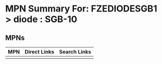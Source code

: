 



# MPN Summary For: FZEDIODESGB1 > diode : SGB-10

## MPNs
  

|MPN|Direct Links|Search Links|
| :--- | :--- | :--- |
||||
